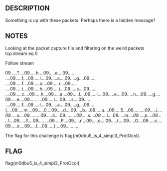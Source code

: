 ## DESCRIPTION
Something is up with these packets. Perhaps there is a hidden message?




## NOTES
Looking at the packet capture file and filtering on the weird packets
tcp.stream eq 0

Follow stream


09.....T....09.....h....09.....e....09..... ....09.....f....09.....l....09.....a....09.....g....09..... ....09.....f....09.....o....09.....r....09..... ....09.....t....09.....h....09.....i....09.....s....09..... ....09.....c....09.....h....09.....a....09.....l....09.....l....09.....e....09.....n....09.....g....09.....e....09..... ....09.....i....09.....s....09..... ....09.....f....09.....l....09.....a....09.....g....09.....{....09.....m....09.....0....09.....d....09.....b....09.....u....09.....5....09....._....09.....i....09.....s....09....._....09.....4....09....._....09.....s....09.....i....09.....m....09.....p....09.....l....09.....3....09....._....09.....P....09.....r....09.....o....09.....t....09.....O....09.....c....09.....o....09.....l....09.....}....09..........

The flag for this challenge is flag{m0dbu5_is_4_simpl3_ProtOcol}.


## FLAG
flag{m0dbu5_is_4_simpl3_ProtOcol}